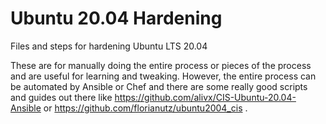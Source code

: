 # Ubuntu 20.04 Hardening
 Files and steps for hardening Ubuntu LTS 20.04


These are for manually doing the entire process or pieces of the process and are useful for learning and tweaking. However, the entire process can be automated by Ansible or Chef and there are some really good scripts and guides out there like https://github.com/alivx/CIS-Ubuntu-20.04-Ansible or https://github.com/florianutz/ubuntu2004_cis .
